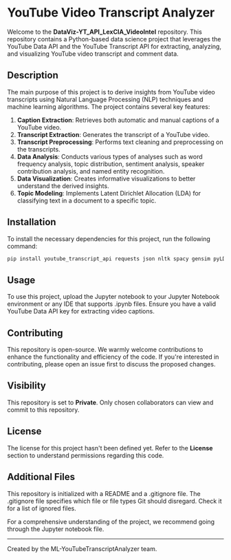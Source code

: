 # YouTube Video Transcript Analyzer 

Welcome to the **DataViz-YT_API_LexCIA_VideoIntel** repository. This repository contains a Python-based data science project that leverages the YouTube Data API and the YouTube Transcript API for extracting, analyzing, and visualizing YouTube video transcript and comment data. 

## Description

The main purpose of this project is to derive insights from YouTube video transcripts using Natural Language Processing (NLP) techniques and machine learning algorithms. The project contains several key features:

1. **Caption Extraction**: Retrieves both automatic and manual captions of a YouTube video.
2. **Transcript Extraction**: Generates the transcript of a YouTube video.
3. **Transcript Preprocessing**: Performs text cleaning and preprocessing on the transcripts.
4. **Data Analysis**: Conducts various types of analyses such as word frequency analysis, topic distribution, sentiment analysis, speaker contribution analysis, and named entity recognition.
5. **Data Visualization**: Creates informative visualizations to better understand the derived insights.
6. **Topic Modeling**: Implements Latent Dirichlet Allocation (LDA) for classifying text in a document to a specific topic.

## Installation

To install the necessary dependencies for this project, run the following command:

```bash
pip install youtube_transcript_api requests json nltk spacy gensim pyLDAvis plotly
```
## Usage

To use this project, upload the Jupyter notebook to your Jupyter Notebook environment or any IDE that supports .ipynb files. Ensure you have a valid YouTube Data API key for extracting video captions.

## Contributing

This repository is open-source. We warmly welcome contributions to enhance the functionality and efficiency of the code. If you're interested in contributing, please open an issue first to discuss the proposed changes.

## Visibility

This repository is set to **Private**. Only chosen collaborators can view and commit to this repository.

## License

The license for this project hasn't been defined yet. Refer to the **License** section to understand permissions regarding this code.

## Additional Files

This repository is initialized with a README and a .gitignore file. The .gitignore file specifies which file or file types Git should disregard. Check it for a list of ignored files.

For a comprehensive understanding of the project, we recommend going through the Jupyter notebook file.

---

Created by the ML-YouTubeTranscriptAnalyzer team.
